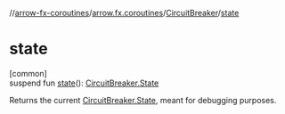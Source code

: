 //[arrow-fx-coroutines](../../../index.md)/[arrow.fx.coroutines](../index.md)/[CircuitBreaker](index.md)/[state](state.md)

# state

[common]\
suspend fun [state](state.md)(): [CircuitBreaker.State](-state/index.md)

Returns the current [CircuitBreaker.State](-state/index.md), meant for debugging purposes.
